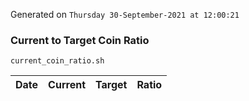 Generated on `Thursday 30-September-2021 at 12:00:21`

### Current to Target Coin Ratio
`current_coin_ratio.sh`

Date|Current|Target|Ratio
---|---|---|---
